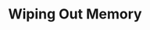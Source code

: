 ---
title: Wiping Out Memory
description: Obliviate
weight: 24
lastmod: 2020-10-01T10:23:30-09:00
draft: false
# vimeo: 403196519
emoji: ⚡
free: true
# chapter_start: Creating your Own Virus
# video_length: 1:44
---